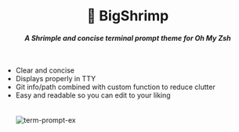 **<div align="center"><h1>🦐  BigShrimp</h1></div>**
_<div align="center"><h4>A Shrimple and concise terminal prompt theme for Oh My Zsh</h4></div>_<br>

* Clear and concise
* Displays properly in TTY
* Git info/path combined with custom function to reduce clutter
* Easy and readable so you can edit to your liking<br><br><br>
![term-prompt-ex](https://github.com/taksyon/oh-my-zsh-theme/assets/131212515/f7e850d0-29dd-4eb5-91f4-6e063a3ec69e)

